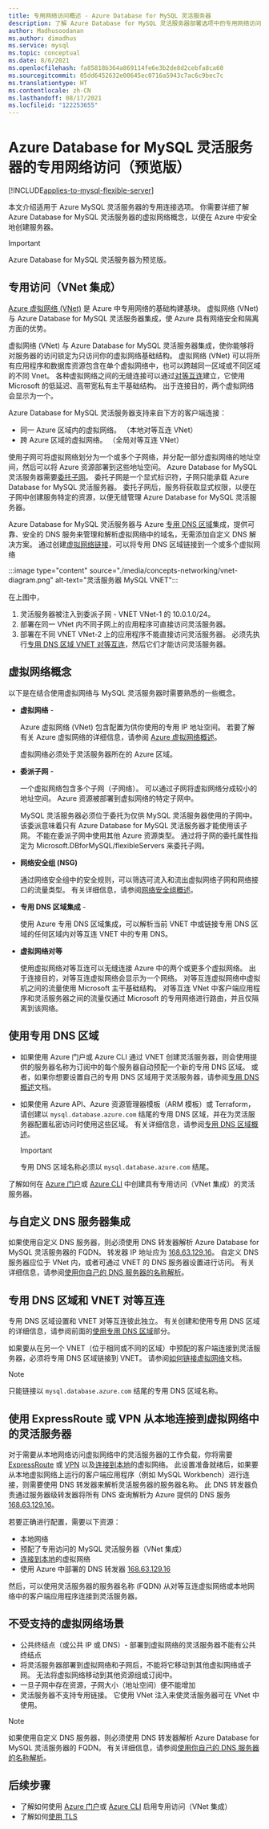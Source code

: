 ```yaml
---
title: 专用网络访问概述 - Azure Database for MySQL 灵活服务器
description: 了解 Azure Database for MySQL 灵活服务器部署选项中的专用网络访问选项
author: Madhusoodanan
ms.author: dimadhus
ms.service: mysql
ms.topic: conceptual
ms.date: 8/6/2021
ms.openlocfilehash: fa85818b364a869114fe6e3b2de8d2cebfa8ca60
ms.sourcegitcommit: 05dd6452632e00645ec0716a5943c7ac6c9bec7c
ms.translationtype: HT
ms.contentlocale: zh-CN
ms.lasthandoff: 08/17/2021
ms.locfileid: "122253655"
---
```

# <a name="private-network-access-for-azure-database-for-mysql---flexible-server-preview"></a>Azure Database for MySQL 灵活服务器的专用网络访问（预览版）

[!INCLUDE[applies-to-mysql-flexible-server](../includes/applies-to-mysql-flexible-server.md)]

本文介绍适用于 Azure MySQL 灵活服务器的专用连接选项。 你需要详细了解 Azure Database for MySQL 灵活服务器的虚拟网络概念，以便在 Azure 中安全地创建服务器。

> [!IMPORTANT]
> Azure Database for MySQL 灵活服务器为预览版。

## <a name="private-access-vnet-integration"></a>专用访问（VNet 集成）

[Azure 虚拟网络 (VNet)](../../virtual-network/virtual-networks-overview.md) 是 Azure 中专用网络的基础构建基块。 虚拟网络 (VNet) 与 Azure Database for MySQL 灵活服务器集成，使 Azure 具有网络安全和隔离方面的优势。  

虚拟网络 (VNet) 与 Azure Database for MySQL 灵活服务器集成，使你能够将对服务器的访问锁定为只访问你的虚拟网络基础结构。 虚拟网络 (VNet) 可以将所有应用程序和数据库资源包含在单个虚拟网络中，也可以跨越同一区域或不同区域的不同 Vnet。 各种虚拟网络之间的无缝连接可以通过[对等互连](../../virtual-network/virtual-network-peering-overview.md)建立，它使用 Microsoft 的低延迟、高带宽私有主干基础结构。 出于连接目的，两个虚拟网络会显示为一个。

Azure Database for MySQL 灵活服务器支持来自下方的客户端连接：

* 同一 Azure 区域内的虚拟网络。 （本地对等互连 VNet）
* 跨 Azure 区域的虚拟网络。 （全局对等互连 VNet）

使用子网可将虚拟网络划分为一个或多个子网络，并分配一部分虚拟网络的地址空间，然后可以将 Azure 资源部署到这些地址空间。 Azure Database for MySQL 灵活服务器需要[委托子网](../../virtual-network/subnet-delegation-overview.md)。 委托子网是一个显式标识符，子网只能承载 Azure Database for MySQL 灵活服务器。 委托子网后，服务将获取显式权限，以便在子网中创建服务特定的资源，以便无缝管理 Azure Database for MySQL 灵活服务器。

Azure Database for MySQL 灵活服务器与 Azure [专用 DNS 区域](../../dns/private-dns-privatednszone.md)集成，提供可靠、安全的 DNS 服务来管理和解析虚拟网络中的域名，无需添加自定义 DNS 解决方案。 通过创建[虚拟网络链接](../../dns/private-dns-virtual-network-links.md)，可以将专用 DNS 区域链接到一个或多个虚拟网络 


:::image type="content" source="./media/concepts-networking/vnet-diagram.png" alt-text="灵活服务器 MySQL VNET":::

在上图中，

1. 灵活服务器被注入到委派子网 - VNET VNet-1 的 10.0.1.0/24。
2. 部署在同一 VNet 内不同子网上的应用程序可直接访问灵活服务器。
3. 部署在不同 VNET VNet-2 上的应用程序不能直接访问灵活服务器。 必须先执行[专用 DNS 区域 VNET 对等互连](#private-dns-zone-and-vnet-peering)，然后它们才能访问灵活服务器。

## <a name="virtual-network-concepts"></a>虚拟网络概念

以下是在结合使用虚拟网络与 MySQL 灵活服务器时需要熟悉的一些概念。

* **虚拟网络** -

   Azure 虚拟网络 (VNet) 包含配置为供你使用的专用 IP 地址空间。 若要了解有关 Azure 虚拟网络的详细信息，请参阅 [Azure 虚拟网络概述](../../virtual-network/virtual-networks-overview.md)。

    虚拟网络必须处于灵活服务器所在的 Azure 区域。

* **委派子网** -

   一个虚拟网络包含多个子网（子网络）。 可以通过子网将虚拟网络分成较小的地址空间。 Azure 资源被部署到虚拟网络的特定子网中。

   MySQL 灵活服务器必须位于委托为仅供 MySQL 灵活服务器使用的子网中。 该委派意味着只有 Azure Database for MySQL 灵活服务器才能使用该子网。 不能在委派子网中使用其他 Azure 资源类型。 通过将子网的委托属性指定为 Microsoft.DBforMySQL/flexibleServers 来委托子网。

* **网络安全组 (NSG)**

   通过网络安全组中的安全规则，可以筛选可流入和流出虚拟网络子网和网络接口的流量类型。 有关详细信息，请参阅[网络安全组概述](../../virtual-network/network-security-groups-overview.md)。

* **专用 DNS 区域集成** -

   使用 Azure 专用 DNS 区域集成，可以解析当前 VNET 中或链接专用 DNS 区域的任何区域内对等互连 VNET 中的专用 DNS。

* **虚拟网络对等**

   使用虚拟网络对等互连可以无缝连接 Azure 中的两个或更多个虚拟网络。 出于连接目的，对等互连虚拟网络会显示为一个网络。 对等互连虚拟网络中虚拟机之间的流量使用 Microsoft 主干基础结构。 对等互连 VNet 中客户端应用程序和灵活服务器之间的流量仅通过 Microsoft 的专用网络进行路由，并且仅隔离到该网络。

## <a name="using-private-dns-zone"></a>使用专用 DNS 区域

* 如果使用 Azure 门户或 Azure CLI 通过 VNET 创建灵活服务器，则会使用提供的服务器名称为订阅中的每个服务器自动预配一个新的专用 DNS 区域。 或者，如果你想要设置自己的专用 DNS 区域用于灵活服务器，请参阅[专用 DNS 概述](../../dns/private-dns-overview.md)文档。
* 如果使用 Azure API、Azure 资源管理器模板（ARM 模板）或 Terraform，请创建以 `mysql.database.azure.com` 结尾的专用 DNS 区域，并在为灵活服务器配置私密访问时使用这些区域。 有关详细信息，请参阅[专用 DNS 区域概述](../../dns/private-dns-overview.md)。

   > [!IMPORTANT]
   > 专用 DNS 区域名称必须以 `mysql.database.azure.com` 结尾。

了解如何在 [Azure 门户](how-to-manage-virtual-network-portal.md)或 [Azure CLI](how-to-manage-virtual-network-cli.md) 中创建具有专用访问（VNet 集成）的灵活服务器。

## <a name="integration-with-custom-dns-server"></a>与自定义 DNS 服务器集成

如果使用自定义 DNS 服务器，则必须使用 DNS 转发器解析 Azure Database for MySQL 灵活服务器的 FQDN。 转发器 IP 地址应为 [168.63.129.16](../../virtual-network/what-is-ip-address-168-63-129-16.md)。 自定义 DNS 服务器应位于 VNet 内，或者可通过 VNET 的 DNS 服务器设置进行访问。 有关详细信息，请参阅[使用你自己的 DNS 服务器的名称解析](../../virtual-network/virtual-networks-name-resolution-for-vms-and-role-instances.md#name-resolution-that-uses-your-own-dns-server)。

## <a name="private-dns-zone-and-vnet-peering"></a>专用 DNS 区域和 VNET 对等互连

专用 DNS 区域设置和 VNET 对等互连彼此独立。 有关创建和使用专用 DNS 区域的详细信息，请参阅前面的[使用专用 DNS 区域](concepts-networking-vnet.md#using-private-dns-zone)部分。

如果要从在另一个 VNET（位于相同或不同的区域）中预配的客户端连接到灵活服务器，必须将专用 DNS 区域链接到 VNET。 请参阅[如何链接虚拟网络](../../dns/private-dns-getstarted-portal.md#link-the-virtual-network)文档。

> [!NOTE]
> 只能链接以 `mysql.database.azure.com` 结尾的专用 DNS 区域名称。

## <a name="connecting-from-on-premises-to-flexible-server-in-virtual-network-using-expressroute-or-vpn"></a>使用 ExpressRoute 或 VPN 从本地连接到虚拟网络中的灵活服务器

对于需要从本地网络访问虚拟网络中的灵活服务器的工作负载，你将需要 [ExpressRoute](/azure/architecture/reference-architectures/hybrid-networking/expressroute/) 或 [VPN](/azure/architecture/reference-architectures/hybrid-networking/vpn/) 以及[连接到本地](/azure/architecture/reference-architectures/hybrid-networking/)的虚拟网络。 此设置准备就绪后，如果要从本地虚拟网络上运行的客户端应用程序（例如 MySQL Workbench）进行连接，则需要使用 DNS 转发器来解析灵活服务器的服务器名称。 此 DNS 转发器负责通过服务器级转发器将所有 DNS 查询解析为 Azure 提供的 DNS 服务 [168.63.129.16](../../virtual-network/what-is-ip-address-168-63-129-16.md)。

若要正确进行配置，需要以下资源：

* 本地网络
* 预配了专用访问的 MySQL 灵活服务器（VNet 集成）
* [连接到本地](/azure/architecture/reference-architectures/hybrid-networking/)的虚拟网络
* 使用 Azure 中部署的 DNS 转发器 [168.63.129.16](../../virtual-network/what-is-ip-address-168-63-129-16.md)

然后，可以使用灵活服务器的服务器名称 (FQDN) 从对等互连虚拟网络或本地网络中的客户端应用程序连接到灵活服务器。

## <a name="unsupported-virtual-network-scenarios"></a>不受支持的虚拟网络场景

* 公共终结点（或公共 IP 或 DNS）- 部署到虚拟网络的灵活服务器不能有公共终结点
* 将灵活服务器部署到虚拟网络和子网后，不能将它移动到其他虚拟网络或子网。 无法将虚拟网络移动到其他资源组或订阅中。
* 一旦子网中存在资源，子网大小（地址空间）便不能增加
* 灵活服务器不支持专用链接。 它使用 VNet 注入来使灵活服务器可在 VNet 中使用。

> [!NOTE]
> 如果使用自定义 DNS 服务器，则必须使用 DNS 转发器解析 Azure Database for MySQL 灵活服务器的 FQDN。 有关详细信息，请参阅[使用你自己的 DNS 服务器的名称解析](../../virtual-network/virtual-networks-name-resolution-for-vms-and-role-instances.md#name-resolution-that-uses-your-own-dns-server)。

## <a name="next-steps"></a>后续步骤

* 了解如何使用 [Azure 门户](how-to-manage-virtual-network-portal.md)或 [Azure CLI](how-to-manage-virtual-network-cli.md) 启用专用访问（VNet 集成）
* 了解如何[使用 TLS](how-to-connect-tls-ssl.md)
